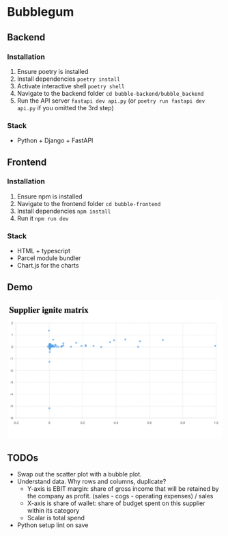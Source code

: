 # Bubblegum

## Backend
### Installation
1. Ensure poetry is installed
2. Install dependencies `poetry install`
3. Activate interactive shell `poetry shell`
4. Navigate to the backend folder `cd bubble-backend/bubble_backend`
5. Run the API server `fastapi dev api.py` (or `poetry run fastapi dev api.py` if you omitted the 3rd step)

### Stack
- Python + Django + FastAPI


## Frontend
### Installation
1. Ensure npm is installed
2. Navigate to the frontend folder `cd bubble-frontend`
3. Install dependencies `npm install`
4. Run it `npm run dev`

### Stack
- HTML + typescript
- Parcel module bundler
- Chart.js for the charts

## Demo
![Demo](demo.png)

## TODOs
- Swap out the scatter plot with a bubble plot.
- Understand data. Why rows and columns, duplicate?
  - Y-axis is EBIT margin: share of gross income that will be retained by the company as profit. (sales - cogs - operating expenses) / sales
  - X-axis is share of wallet: share of budget spent on this supplier within its category
  - Scalar is total spend
- Python setup lint on save

